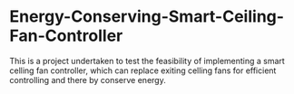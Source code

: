 # Energy-Conserving-Smart-Ceiling-Fan-Controller
This is a project undertaken to test the feasibility of implementing a smart celling fan controller, which can replace exiting celling fans for efficient controlling and there by conserve energy. 

